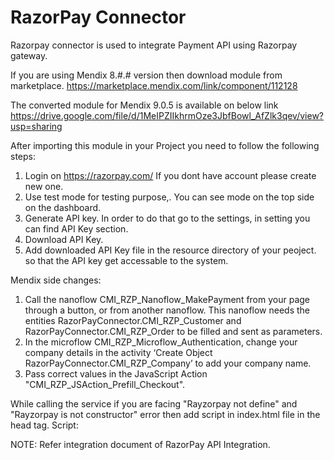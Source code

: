 # RazorPay Connector
Razorpay connector is used to integrate Payment API using Razorpay gateway.

If you are using Mendix 8.#.# version then download module from marketplace.
https://marketplace.mendix.com/link/component/112128

The converted module for Mendix 9.0.5 is available on below link
https://drive.google.com/file/d/1MeIPZIIkhrmOze3JbfBowl_AfZlk3qev/view?usp=sharing

After importing this module in your Project you need to follow the following steps:
1. Login on https://razorpay.com/  If you dont have account please create new one.
2. Use test mode for testing purpose,. You can see mode on the top side on the dashboard.
3. Generate API key. In order to do that go to the settings, in setting you can find API Key section.
4. Download API Key.
5. Add downloaded API Key file in the resource directory of your peoject. so that the API key get accessable to the system.

Mendix side changes:
1. Call the nanoflow CMI_RZP_Nanoflow_MakePayment from your page through a button, or from another nanoflow. 
   This nanoflow needs the entities RazorPayConnector.CMI_RZP_Customer and RazorPayConnector.CMI_RZP_Order to be filled and sent as parameters.
2. In the microflow CMI_RZP_Microflow_Authentication, change your company details in the activity ‘Create Object RazorPayConnector.CMI_RZP_Company’ to add your company name.
3. Pass correct values in the JavaScript Action "CMI_RZP_JSAction_Prefill_Checkout".

While calling the service if you are facing "Rayzorpay not define" and "Rayzorpay is not constructor" error then add script in index.html file in the head tag.
      Script:
      <script src="https://checkout.razorpay.com/v1/checkout.js"></script>
      
NOTE: Refer integration document of RazorPay API Integration. 
      
